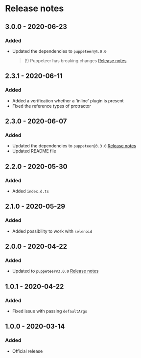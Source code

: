 # Release notes

## 3.0.0 - 2020-06-23

### Added

* Updated the dependencies to `puppeteer@4.0.0`
    > (!) Puppeteer has breaking changes [Release notes](https://github.com/puppeteer/puppeteer/releases/tag/v4.0.0)

## 2.3.1 - 2020-06-11

### Added

* Added a verification whether a 'inline' plugin is present
* Fixed the reference types of protractor 

## 2.3.0 - 2020-06-07

### Added

* Updated the dependencies to `puppeteer@3.3.0` [Release notes](https://github.com/puppeteer/puppeteer/releases/tag/v3.3.0)
* Updated README file

## 2.2.0 - 2020-05-30

### Added

* Added `index.d.ts`

## 2.1.0 - 2020-05-29

### Added

* Added possibility to work with `selenoid`

## 2.0.0 - 2020-04-22

### Added

* Updated to `puppeteer@3.0.0` [Release notes](https://github.com/puppeteer/puppeteer/releases/tag/v3.0.0)

## 1.0.1 - 2020-04-22

### Added

* Fixed issue with passing `defaultArgs`

## 1.0.0 - 2020-03-14

### Added

* Official release
